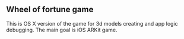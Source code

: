 
## Wheel of fortune game 

This is OS X version of the game  for 3d models creating and app logic debugging.
The main goal is iOS ARKit game.